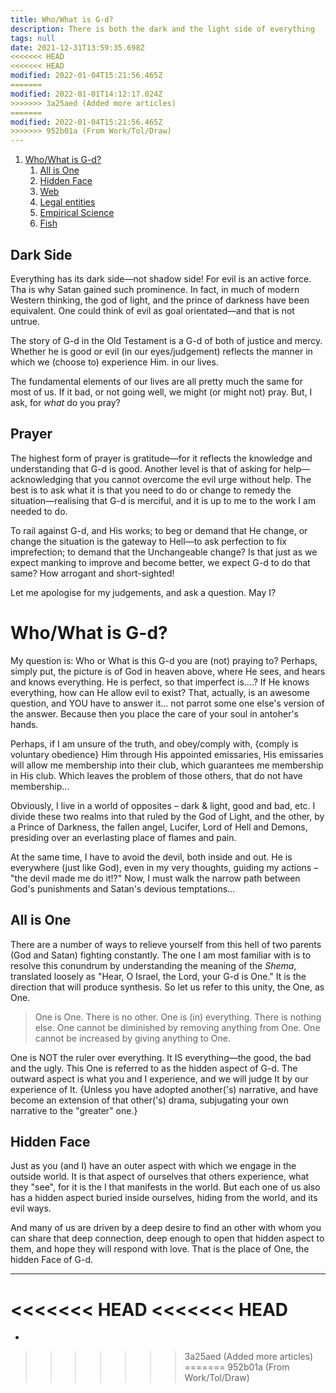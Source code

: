 ```yaml
---
title: Who/What is G-d?
description: There is both the dark and the light side of everything
tags: null
date: 2021-12-31T13:59:35.698Z
<<<<<<< HEAD
<<<<<<< HEAD
modified: 2022-01-04T15:21:56.465Z
=======
modified: 2022-01-01T14:12:17.024Z
>>>>>>> 3a25aed (Added more articles)
=======
modified: 2022-01-04T15:21:56.465Z
>>>>>>> 952b01a (From Work/Tol/Draw)
---
```


1. [Who/What is G-d?](#whowhat-is-g-d)
   1. [All is One](#all-is-one)
   2. [Hidden Face](#hidden-face)
   3. [Web](#web)
   4. [Legal entities](#legal-entities)
   5. [Empirical Science](#empirical-science)
   6. [Fish](#fish)

## Dark Side

Everything has its dark side&mdash;not shadow side! For evil is an active force. Tha is why Satan gained such prominence. In fact, in much of modern Western thinking, the god of light, and the prince of darkness have been equivalent. One could think of evil as goal orientated&mdash;and that is not untrue.

The story of G-d in the Old Testament is a G-d of both of justice and mercy. Whether he is good or evil (in our eyes/judgement) reflects the manner in which we (choose to) experience Him. in our lives.

The fundamental elements of our lives are all pretty much the same for most of us. If it bad, or not going well, we might (or might not) pray. But, I ask, for _what_ do you pray?

## Prayer

The highest form of prayer is gratitude&mdash;for it reflects the knowledge and understanding that G-d is good. Another level is that of asking for help&mdash;acknowledging that you cannot overcome the evil urge without help. The best is to ask what it is that you need to do or change to remedy the situation&mdash;realising that G-d is merciful, and it is up to me to the work I am needed to do.

To rail against G-d, and His works; to beg or demand that He change, or change the situation is the gateway to Hell&mdash;to ask perfection to fix imprefection; to demand that the Unchangeable change? Is that just as we expect manking to improve and become better, we expect G-d to do that same? How arrogant and short-sighted!

Let me apologise for my judgements, and ask a question. May I?

# Who/What is G-d?

My question is: Who or What is this G-d you are (not) praying to? Perhaps, simply put, the picture is of God in heaven above, where He sees, and hears and knows everything. He is perfect, so that imperfect is....? If He knows everything, how can He allow evil to exist? That, actually, is an awesome question, and YOU have to answer it... not parrot some one else's version of the answer. Because then you place the care of your soul in antoher's hands.

Perhaps, if I am unsure of the truth, and obey/comply with, {comply is voluntary obedience} Him through His appointed emissaries, His emissaries will allow me membership into their club, which guarantees me membership in His club. Which leaves the problem of those others, that do not have membership...

Obviously, I live in a world of opposites &ndash; dark & light, good and bad, etc. I divide these two realms into that ruled by the God of Light, and the other, by a Prince of Darkness, the fallen angel, Lucifer, Lord of Hell and Demons, presiding over an everlasting place of flames and pain.

At the same time, I have to avoid the devil, both inside and out. He is everywhere (just like God), even in my very thoughts, guiding my actions &ndash; "the devil made me do it!?" Now, I must walk the narrow path between God's punishments and Satan's devious temptations...

## All is One

There are a number of ways to relieve yourself from this hell of two parents (God and Satan) fighting constantly. The one I am most familiar with is to resolve this conundrum by understanding the meaning of the _Shema_, translated loosely as "Hear, O Israel, the Lord, your G-d is One." It is the direction that will produce synthesis. So let us refer to this unity, the One, as One.

> One is One. There is no other.
> One is (in) everything. There is nothing else.
> One cannot be diminished by removing anything from One.
> One cannot be increased by giving anything to One.

One is NOT the ruler over everything. It IS everything&mdash;the good, the bad and the ugly. This One is referred to as the hidden aspect of G-d. The outward aspect is what you and I experience, and we will judge It by our experience of It. {Unless you have adopted another('s) narrative, and have become an extension of that other('s) drama, subjugating your own narrative to the "greater" one.}

## Hidden Face

Just as you (and I) have an outer aspect with which we engage in the outside world. It is that aspect of ourselves that others experience, what they "see", for it is the I that manifests in the world. But each one of us also has a hidden aspect buried inside ourselves, hiding from the world, and its evil ways.

And many of us are driven by a deep desire to find an other with whom you can share that deep connection, deep enough to open that hidden aspect to them, and hope they will respond with love. That is the place of One, the hidden Face of G-d.

---
<<<<<<< HEAD
<<<<<<< HEAD
=======

-
>>>>>>> 3a25aed (Added more articles)
=======
>>>>>>> 952b01a (From Work/Tol/Draw)
